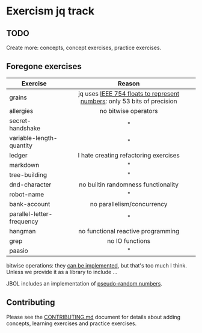 # Exercism jq track

## TODO

Create more: concepts, concept exercises, practice exercises.

## Foregone exercises

| Exercise                  |                                       Reason                                       |
| ------------------------- | :--------------------------------------------------------------------------------: |
| grains                    | jq uses [IEEE 754 floats to represent numbers][numbers]: only 53 bits of precision |
| allergies                 |                                no bitwise operators                                |
| secret-handshake          |                                         "                                          |
| variable-length-quantity  |                                         "                                          |
| ledger                    |                       I hate creating refactoring exercises                        |
| markdown                  |                                         "                                          |
| tree-building             |                                         "                                          |
| dnd-character             |                        no builtin randomness functionality                         |
| robot-name                |                                         "                                          |
| bank-account              |                             no parallelism/concurrency                             |
| parallel-letter-frequency |                                         "                                          |
| hangman                   |                         no functional reactive programming                         |
| grep                      |                                  no IO functions                                   |
| paasio                    |                                         "                                          |

bitwise operations: they [can be implemented][jbol-bitwise], but that's too much I think.
Unless we provide it as a library to include ...

JBOL includes an implementation of [pseudo-random numbers][jbol-chance].

[numbers]: https://github.com/stedolan/jq/wiki/FAQ#numbers
[jbol-bitwise]: https://github.com/fadado/JBOL/blob/master/fadado.github.io/math/bitwise.jq
[jbol-chance]: https://github.com/fadado/JBOL/blob/master/fadado.github.io/math/chance.jq

## Contributing

Please see the [CONTRIBUTING.md](CONTRIBUTING.md) document for details about adding concepts, learning exercises and practice exercises.
